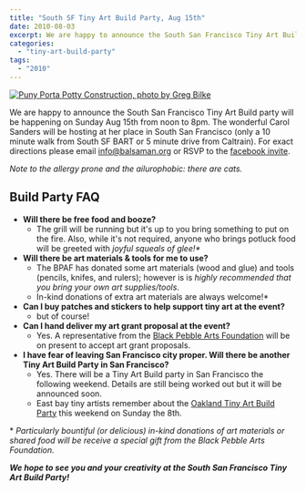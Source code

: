 ```yaml
---
title: "South SF Tiny Art Build Party, Aug 15th"
date: 2010-08-03
excerpt: We are happy to announce the South San Francisco Tiny Art Build party will be happening on Sunday Aug 15th from noon to 8pm. The wonderful Carol Sanders will be hosting at her place in South San Francisco (only a 10 minute walk from South SF BART or 5 minute drive from Caltrain).
categories: 
  - "tiny-art-build-party"
tags: 
  - "2010"
---
```


[![Puny Porta Potty Construction, photo by Greg Bilke](http://farm4.static.flickr.com/3422/3875897525_163c766140_z.jpg?zz=1 "Puny Porta Potty Construction, photo by Greg Bilke")](http://www.flickr.com/photos/sparxy/3875897525/in/pool-1215242@N23/)

We are happy to announce the South San Francisco Tiny Art Build party will be happening on Sunday Aug 15th from noon to 8pm. The wonderful Carol Sanders will be hosting at her place in South San Francisco (only a 10 minute walk from South SF BART or 5 minute drive from Caltrain). For exact directions please email [info@balsaman.org](mailto:info@balsaman.org) or RSVP to the [facebook invite](http://www.facebook.com/event.php?eid=148415001840588 "Tiny Art Build Party, South San Francisco, facebook invite").

_Note to the allergy prone and the ailurophobic: there are cats._

## Build Party FAQ

- **Will there be free food and booze?**
    - The grill will be running but it's up to you bring something to put on the fire. Also, while it's not required, anyone who brings potluck food will be greeted with _joyful squeals of glee!\*_
- **Will there be art materials & tools for me to use?**
    - The BPAF has donated some art materials (wood and glue) and tools (pencils, knifes, and rulers); however is is _highly recommended that you bring your own art supplies/tools_.
    - In-kind donations of extra art materials are always welcome!\*
- **Can I buy patches and stickers to help support tiny art at the event?**
    - but of course!
- **Can I hand deliver my art grant proposal at the event?**
    - Yes. A representative from the [Black Pebble Arts Foundation](http://balsaman.org/donate/) will be on present to accept art grant proposals.
- **I have fear of leaving San Francisco city proper. Will there be another Tiny Art Build Party in San Francisco?**
    - Yes. There will be a Tiny Art Build party in San Francisco the following weekend. Details are still being worked out but it will be announced soon.
    - East bay tiny artists remember about the [Oakland Tiny Art Build Party](http://balsaman.org/2010/07/tiny-art-build-party-oakland-aug-8th/) this weekend on Sunday the 8th.

\* _Particularly bountiful (or delicious) in-kind donations of art materials or shared food will be receive a special gift from the Black Pebble Arts Foundation._

**_We hope to see you and your creativity at the South San Francisco Tiny Art Build Party!_**
